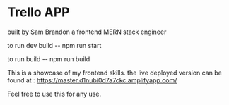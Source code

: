 # Trello APP

built by Sam Brandon a frontend MERN stack engineer

to run dev build -- npm run start

to run build -- npm run build

This is a showcase of my frontend skills.
the live deployed version can be found at : https://master.d1nubi0d7a7ckc.amplifyapp.com/

Feel free to use this for any use.
